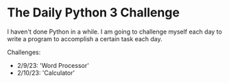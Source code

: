 # The Daily Python 3 Challenge

I haven't done Python in a while. I am going to challenge myself each day to write a program to accomplish a certain task each day.

Challenges:
- 2/9/23: 'Word Processor'
- 2/10/23: 'Calculator'
